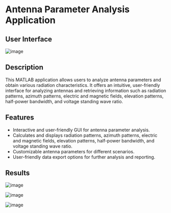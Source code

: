 # Antenna Parameter Analysis Application

## User Interface
![image](https://github.com/jaiabhiram/antenna-matlab-app/assets/82947092/9bb47953-a4e6-49a9-9402-d14175067ebd)


## Description
This MATLAB application allows users to analyze antenna parameters and obtain various radiation characteristics. It offers an intuitive, user-friendly interface for analyzing antennas and retrieving information such as radiation patterns, azimuth patterns, electric and magnetic fields, elevation patterns, half-power bandwidth, and voltage standing wave ratio.

## Features
- Interactive and user-friendly GUI for antenna parameter analysis.
- Calculates and displays radiation patterns, azimuth patterns, electric and magnetic fields, elevation patterns, half-power bandwidth, and voltage standing wave ratio.
- Customizable antenna parameters for different scenarios.
- User-friendly data export options for further analysis and reporting.
## Results
![image](https://github.com/jaiabhiram/antenna-matlab-app/assets/82947092/80ea7f1f-7a2b-4d3d-9bb9-6e8b70175152)

![image](https://github.com/jaiabhiram/antenna-matlab-app/assets/82947092/0c3b1526-bf32-4bdb-8c43-c594e1c408d3)

![image](https://github.com/jaiabhiram/antenna-matlab-app/assets/82947092/87bb9a72-64f9-4f66-be42-febf6384e1ab)

